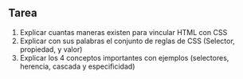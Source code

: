 ## Tarea
1. Explicar cuantas maneras existen para vincular HTML con CSS
2. Explicar con sus palabras el conjunto de reglas de CSS (Selector, propiedad, y valor)
3. Explicar los 4 conceptos importantes con ejemplos (selectores, herencia, cascada y especificidad)


